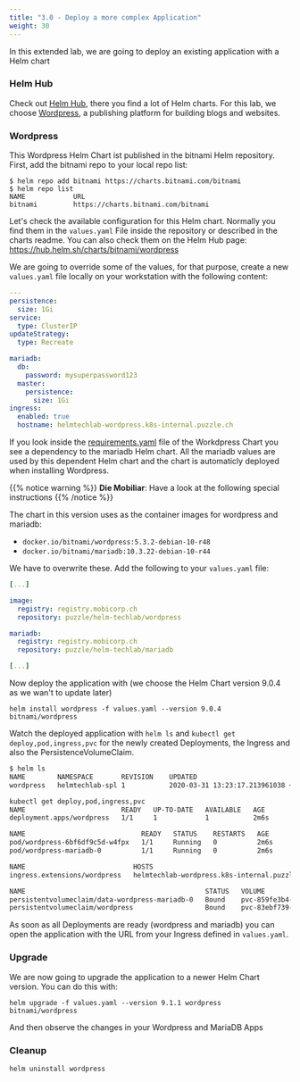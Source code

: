 ```yaml
---
title: "3.0 - Deploy a more complex Application"
weight: 30
---
```


In this extended lab, we are going to deploy an existing application with a Helm chart

### Helm Hub

Check out [Helm Hub](https://hub.helm.sh/), there you find a lot of Helm charts. For this lab, we choose [Wordpress](https://hub.helm.sh/charts/bitnami/wordpress), a publishing platform for building blogs and websites.

### Wordpress

This Wordpress Helm Chart ist published in the bitnami Helm repository. First, add the bitnami repo to your local repo list:

```
$ helm repo add bitnami https://charts.bitnami.com/bitnami
$ helm repo list
NAME           	URL                                              
bitnami         https://charts.bitnami.com/bitnami 

```

Let's check the available configuration for this Helm chart. Normally you find them in the `values.yaml` File inside the repository or described in the charts readme. You can also check them on the Helm Hub page: https://hub.helm.sh/charts/bitnami/wordpress

We are going to override some of the values, for that purpose, create a new `values.yaml` file locally on your workstation with the following content:

```yaml
---
persistence:
  size: 1Gi
service:
  type: ClusterIP
updateStrategy: 
  type: Recreate

mariadb:
  db:
    password: mysuperpassword123
  master:
    persistence:
      size: 1Gi
ingress:
  enabled: true
  hostname: helmtechlab-wordpress.k8s-internal.puzzle.ch
```


If you look inside the [requirements.yaml](https://github.com/bitnami/charts/blob/master/bitnami/wordpress/requirements.yaml) file of the Workdpress Chart you see a dependency to the mariadb Helm chart. All the mariadb values are used by this dependent Helm chart and the chart is automaticly deployed when installing Wordpress.

{{% notice warning %}}
**Die Mobiliar**: Have a look at the following special instructions
{{% /notice %}}

The chart in this version uses as the container images for wordpress and mariadb:

* `docker.io/bitnami/wordpress:5.3.2-debian-10-r48`
* `docker.io/bitnami/mariadb:10.3.22-debian-10-r44`

We have to overwrite these. Add the following to your `values.yaml` file:

```yaml
[...]

image:
  registry: registry.mobicorp.ch
  repository: puzzle/helm-techlab/wordpress

mariadb:
  registry: registry.mobicorp.ch
  repository: puzzle/helm-techlab/mariadb

[...]
```

Now deploy the application with (we choose the Helm Chart version 9.0.4 as we wan't to update later)

```
helm install wordpress -f values.yaml --version 9.0.4 bitnami/wordpress
```

Watch the deployed application with `helm ls` and `kubectl get deploy,pod,ingress,pvc` for the newly created Deployments, the Ingress and also the PersistenceVolumeClaim.

```bash
$ helm ls                                                                
NAME     	NAMESPACE      	REVISION	UPDATED                                 	STATUS  	CHART          	APP VERSION
wordpress	helmtechlab-spl	1       	2020-03-31 13:23:17.213961038 +0200 CEST	deployed	wordpress-9.0.4	5.3.2
```

```bash
kubectl get deploy,pod,ingress,pvc
NAME                        READY   UP-TO-DATE   AVAILABLE   AGE
deployment.apps/wordpress   1/1     1            1           2m6s

NAME                             READY   STATUS    RESTARTS   AGE
pod/wordpress-6bf6df9c5d-w4fpx   1/1     Running   0          2m6s
pod/wordpress-mariadb-0          1/1     Running   0          2m6s

NAME                           HOSTS                                          ADDRESS       PORTS   AGE
ingress.extensions/wordpress   helmtechlab-wordpress.k8s-internal.puzzle.ch   10.100.1.10   80      2m6s

NAME                                             STATUS   VOLUME                                     CAPACITY   ACCESS MODES   STORAGECLASS            AGE
persistentvolumeclaim/data-wordpress-mariadb-0   Bound    pvc-859fe3b4-b598-4f86-b7ed-a3a183f700fd   1Gi        RWO            cloudscale-volume-ssd   2m6s
persistentvolumeclaim/wordpress                  Bound    pvc-83ebf739-0b0e-45a2-936e-e925141a0d35   1Gi        RWO            cloudscale-volume-ssd   2m7s
```

As soon as all Deployments are ready (wordpress and mariadb) you can open the application with the URL from your Ingress defined in `values.yaml`.


### Upgrade

We are now going to upgrade the application to a newer Helm Chart version. You can do this with:

```
helm upgrade -f values.yaml --version 9.1.1 wordpress bitnami/wordpress
```

And then observe the changes in your Wordpress and MariaDB Apps

### Cleanup

```
helm uninstall wordpress
```